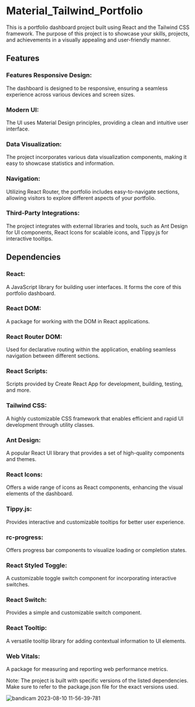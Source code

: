 # Material_Tailwind_Portfolio
This is a portfolio dashboard project built using React and the Tailwind CSS framework. The purpose of this project is to showcase your skills, projects, and achievements in a visually appealing and user-friendly manner.


## Features 
### Features Responsive Design: 
The dashboard is designed to be responsive, ensuring a seamless experience across various devices and screen sizes.
### Modern UI:
The UI uses Material Design principles, providing a clean and intuitive user interface.
### Data Visualization: 
The project incorporates various data visualization components, making it easy to showcase statistics and information.
### Navigation:
Utilizing React Router, the portfolio includes easy-to-navigate sections, allowing visitors to explore different aspects of your portfolio.
### Third-Party Integrations: 
The project integrates with external libraries and tools, such as Ant Design for UI components, React Icons for scalable icons, and Tippy.js for interactive tooltips.


## Dependencies
### React:
A JavaScript library for building user interfaces. It forms the core of this portfolio dashboard.
### React DOM: 
A package for working with the DOM in React applications.
### React Router DOM: 
Used for declarative routing within the application, enabling seamless navigation between different sections.
### React Scripts: 
Scripts provided by Create React App for development, building, testing, and more.
### Tailwind CSS: 
A highly customizable CSS framework that enables efficient and rapid UI development through utility classes.
### Ant Design:
A popular React UI library that provides a set of high-quality components and themes.
### React Icons:
Offers a wide range of icons as React components, enhancing the visual elements of the dashboard.
### Tippy.js: 
Provides interactive and customizable tooltips for better user experience.
### rc-progress: 
Offers progress bar components to visualize loading or completion states.
### React Styled Toggle: 
A customizable toggle switch component for incorporating interactive switches.
### React Switch: 
Provides a simple and customizable switch component.
### React Tooltip: 
A versatile tooltip library for adding contextual information to UI elements.
### Web Vitals: 
A package for measuring and reporting web performance metrics.

Note: The project is built with specific versions of the listed dependencies. Make sure to refer to the package.json file for the exact versions used.



![bandicam 2023-08-10 11-56-39-781](https://github.com/maria-bytes/Material_Tailwind_Portfolio/assets/130628510/8b65194a-746b-4086-8eff-3a76eedea301)
